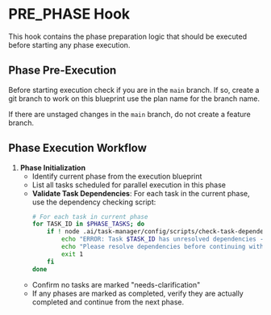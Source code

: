 # PRE_PHASE Hook

This hook contains the phase preparation logic that should be executed before starting any phase execution.

## Phase Pre-Execution

Before starting execution check if you are in the `main` branch. If so, create a git branch to work on this blueprint use the plan name for the branch name.

If there are unstaged changes in the `main` branch, do not create a feature branch.

## Phase Execution Workflow

1. **Phase Initialization**
   - Identify current phase from the execution blueprint
   - List all tasks scheduled for parallel execution in this phase
   - **Validate Task Dependencies**: For each task in the current phase, use the dependency checking script:
     ```bash
     # For each task in current phase
     for TASK_ID in $PHASE_TASKS; do
         if ! node .ai/task-manager/config/scripts/check-task-dependencies.js "$1" "$TASK_ID"; then
             echo "ERROR: Task $TASK_ID has unresolved dependencies - cannot proceed with phase execution"
             echo "Please resolve dependencies before continuing with blueprint execution"
             exit 1
         fi
     done
     ```
   - Confirm no tasks are marked "needs-clarification"
   - If any phases are marked as completed, verify they are actually completed and continue from the next phase.
